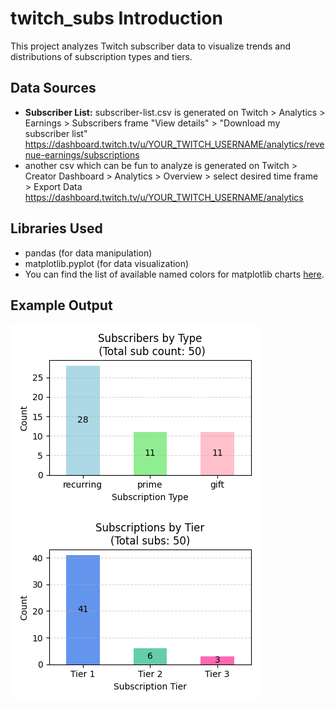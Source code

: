 # twitch_subs Introduction

This project analyzes Twitch subscriber data to visualize trends and distributions of subscription types and tiers.

## Data Sources
- **Subscriber List:** subscriber-list.csv is generated on Twitch > Analytics > Earnings > Subscribers frame "View details" > "Download my subscriber list"
<br> https://dashboard.twitch.tv/u/YOUR_TWITCH_USERNAME/analytics/revenue-earnings/subscriptions
- another csv which can be fun to analyze is generated on Twitch > Creator Dashboard > Analytics > Overview > select desired time frame > Export Data
<br>https://dashboard.twitch.tv/u/YOUR_TWITCH_USERNAME/analytics

## Libraries Used
- pandas (for data manipulation)
- matplotlib.pyplot (for data visualization)
- You can find the list of available named colors for matplotlib charts [here](https://matplotlib.org/stable/gallery/color/named_colors.html).

## Example Output
![Example Output](./example_outputs/subs_by_type_bar.png)
![Example Output](./example_outputs/subscription_tiers_bar.png)
